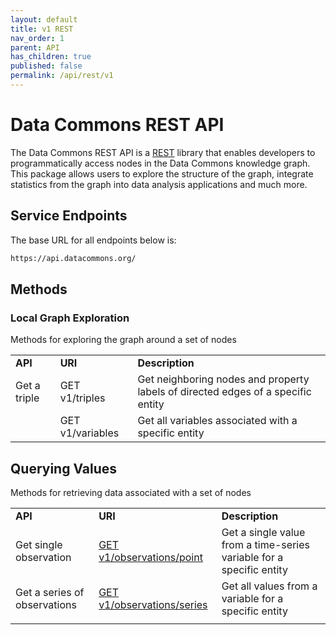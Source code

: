 ```yaml
---
layout: default
title: v1 REST
nav_order: 1
parent: API
has_children: true
published: false
permalink: /api/rest/v1
---
```


# Data Commons REST API

The Data Commons REST API is a [REST](https://en.wikipedia.org/wiki/Representational_state_transfer) library that enables developers to programmatically access nodes in the Data Commons knowledge graph. This package allows users to explore the structure of the graph, integrate statistics from the graph into data analysis applications and much more. 

<!--  TODO: Add once getting started guide is complete
## Getting Started

First time using the Data Commons API, or just need a refresher? Take a look at our [Getting Started Guide](getting_started.html).
-->

## Service Endpoints

The base URL for all endpoints below is:


```bash
https://api.datacommons.org/
```



## Methods


### Local Graph Exploration

Methods for exploring the graph around a set of nodes


<table>
  <tr>
   <td><strong>API</strong>
   </td>
   <td><strong>URI</strong>
   </td>
   <td><strong>Description</strong>
   </td>
  </tr>
  <tr>
   <td>Get a triple
   </td>
   <td>GET v1/triples
   </td>
   <td>Get neighboring nodes and property labels of directed edges of a specific entity
   </td>
  </tr>
  <tr>
   <td>
   </td>
   <td>GET v1/variables
   </td>
   <td>Get all variables associated with a specific entity
   </td>
  </tr>
</table>



## Querying Values

Methods for retrieving data associated with a set of nodes


<table>
  <tr>
   <td><strong>API</strong>
   </td>
   <td><strong>URI</strong>
   </td>
   <td><strong>Description</strong>
   </td>
  </tr>
  <tr>
   <td>Get single observation
   </td>
   <td><a href="https://docs.google.com/document/u/0/d/1Fuxdg2YdTHgjWk8QL9vrErU4DqXBpDSxSQ-zctx_hAA/edit?resourcekey=0-h8waRvQMinxiNkzLP7lTgg">GET v1/observations/point</a>
   </td>
   <td>Get a single value from a time-series variable for a specific entity
   </td>
  </tr>
  <tr>
   <td>Get a series of observations
   </td>
   <td><a href="https://docs.google.com/document/u/0/d/1JPztXpu3SDcMzJT3E0BSDXH0yBnMlYOz-yJswa9bTvY/edit">GET v1/observations/series</a>
   </td>
   <td>Get all values from a variable for a specific entity
   </td>
  </tr>
  <tr>
   <td>
   </td>
   <td>
   </td>
   <td>
   </td>
  </tr>
</table>

 

